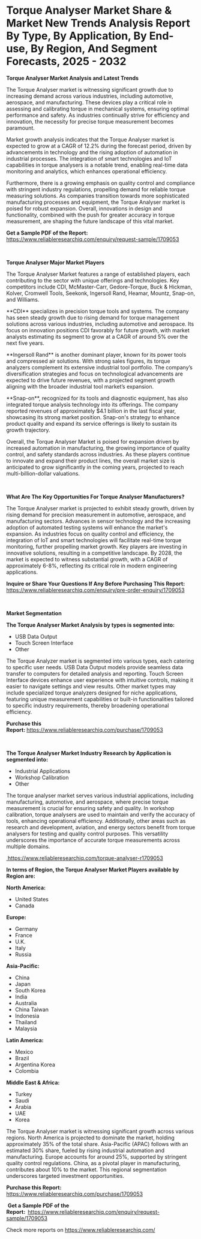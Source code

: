 <p><h1>Torque Analyser Market Share & Market New Trends Analysis Report By Type, By Application, By End-use, By Region, And Segment Forecasts, 2025 - 2032</h1></p><p><strong>Torque Analyser Market Analysis and Latest Trends</strong></p>
<p><p>The Torque Analyser market is witnessing significant growth due to increasing demand across various industries, including automotive, aerospace, and manufacturing. These devices play a critical role in assessing and calibrating torque in mechanical systems, ensuring optimal performance and safety. As industries continually strive for efficiency and innovation, the necessity for precise torque measurement becomes paramount.</p><p>Market growth analysis indicates that the Torque Analyser market is expected to grow at a CAGR of 12.2% during the forecast period, driven by advancements in technology and the rising adoption of automation in industrial processes. The integration of smart technologies and IoT capabilities in torque analysers is a notable trend, enabling real-time data monitoring and analytics, which enhances operational efficiency. </p><p>Furthermore, there is a growing emphasis on quality control and compliance with stringent industry regulations, propelling demand for reliable torque measuring solutions. As companies transition towards more sophisticated manufacturing processes and equipment, the Torque Analyser market is poised for robust expansion. Overall, innovations in design and functionality, combined with the push for greater accuracy in torque measurement, are shaping the future landscape of this vital market.</p></p>
<p><strong>Get a Sample PDF of the Report:&nbsp;</strong> <a href="https://www.reliableresearchiq.com/enquiry/request-sample/1709053?utm_campaign=1088&utm_medium=2&utm_source=Github&utm_content=ia&utm_term=10012025&utm_id=torque-analyser">https://www.reliableresearchiq.com/enquiry/request-sample/1709053</a></p>
<p>&nbsp;</p>
<p><strong>Torque Analyser Major Market Players</strong></p>
<p><p>The Torque Analyser Market features a range of established players, each contributing to the sector with unique offerings and technologies. Key competitors include CDI, McMaster-Carr, Gedore-Torque, Buck & Hickman, Kolver, Cromwell Tools, Seekonk, Ingersoll Rand, Heamar, Mountz, Snap-on, and Williams.</p><p>**CDI** specializes in precision torque tools and systems. The company has seen steady growth due to rising demand for torque management solutions across various industries, including automotive and aerospace. Its focus on innovation positions CDI favorably for future growth, with market analysts estimating its segment to grow at a CAGR of around 5% over the next five years.</p><p>**Ingersoll Rand** is another dominant player, known for its power tools and compressed air solutions. With strong sales figures, its torque analyzers complement its extensive industrial tool portfolio. The company’s diversification strategies and focus on technological advancements are expected to drive future revenues, with a projected segment growth aligning with the broader industrial tool market’s expansion.</p><p>**Snap-on**, recognized for its tools and diagnostic equipment, has also integrated torque analysis technology into its offerings. The company reported revenues of approximately $4.1 billion in the last fiscal year, showcasing its strong market position. Snap-on's strategy to enhance product quality and expand its service offerings is likely to sustain its growth trajectory.</p><p>Overall, the Torque Analyser Market is poised for expansion driven by increased automation in manufacturing, the growing importance of quality control, and safety standards across industries. As these players continue to innovate and expand their product lines, the overall market size is anticipated to grow significantly in the coming years, projected to reach multi-billion-dollar valuations.</p></p>
<p>&nbsp;</p>
<p><strong>What Are The Key Opportunities For Torque Analyser Manufacturers?</strong></p>
<p><p>The Torque Analyser market is projected to exhibit steady growth, driven by rising demand for precision measurement in automotive, aerospace, and manufacturing sectors. Advances in sensor technology and the increasing adoption of automated testing systems will enhance the market's expansion. As industries focus on quality control and efficiency, the integration of IoT and smart technologies will facilitate real-time torque monitoring, further propelling market growth. Key players are investing in innovative solutions, resulting in a competitive landscape. By 2028, the market is expected to witness substantial growth, with a CAGR of approximately 6-8%, reflecting its critical role in modern engineering applications.</p></p>
<p><strong>Inquire or Share Your Questions If Any Before Purchasing This Report:</strong> <a href="https://www.reliableresearchiq.com/enquiry/pre-order-enquiry/1709053?utm_campaign=1088&utm_medium=2&utm_source=Github&utm_content=ia&utm_term=10012025&utm_id=torque-analyser">https://www.reliableresearchiq.com/enquiry/pre-order-enquiry/1709053</a></p>
<p>&nbsp;</p>
<p><strong>Market Segmentation</strong></p>
<p><strong>The Torque Analyser Market Analysis by types is segmented into:</strong></p>
<p><ul><li>USB Data Output</li><li>Touch Screen Interface</li><li>Other</li></ul></p>
<p><p>The Torque Analyzer market is segmented into various types, each catering to specific user needs. USB Data Output models provide seamless data transfer to computers for detailed analysis and reporting. Touch Screen Interface devices enhance user experience with intuitive controls, making it easier to navigate settings and view results. Other market types may include specialized torque analyzers designed for niche applications, featuring unique measurement capabilities or built-in functionalities tailored to specific industry requirements, thereby broadening operational efficiency.</p></p>
<p><strong>Purchase this Report:&nbsp;</strong><a href="https://www.reliableresearchiq.com/purchase/1709053?utm_campaign=1088&utm_medium=2&utm_source=Github&utm_content=ia&utm_term=10012025&utm_id=torque-analyser">https://www.reliableresearchiq.com/purchase/1709053</a></p>
<p>&nbsp;</p>
<p><strong>The Torque Analyser Market Industry Research by Application is segmented into:</strong></p>
<p><ul><li>Industrial Applications</li><li>Workshop Calibration</li><li>Other</li></ul></p>
<p><p>The torque analyser market serves various industrial applications, including manufacturing, automotive, and aerospace, where precise torque measurement is crucial for ensuring safety and quality. In workshop calibration, torque analysers are used to maintain and verify the accuracy of tools, enhancing operational efficiency. Additionally, other areas such as research and development, aviation, and energy sectors benefit from torque analysers for testing and quality control purposes. This versatility underscores the importance of accurate torque measurements across multiple domains.</p></p>
<p><a href="https://www.reliableresearchiq.com/torque-analyser-r1709053?utm_campaign=1088&utm_medium=2&utm_source=Github&utm_content=ia&utm_term=10012025&utm_id=torque-analyser">&nbsp;https://www.reliableresearchiq.com/torque-analyser-r1709053</a></p>
<p><strong>In terms of Region, the Torque Analyser Market Players available by Region are:</strong></p>
<p>
    <p> <strong> North America: </strong>
        <ul>
            <li>United States</li>
            <li>Canada</li>
        </ul>
        </p> 
    <p> <strong> Europe: </strong>
        <ul>
            <li>Germany</li>
            <li>France</li>
            <li>U.K.</li>
            <li>Italy</li>
            <li>Russia</li>
        </ul>
        </p> 
    <p> <strong> Asia-Pacific: </strong>
        <ul>
            <li>China</li>
            <li>Japan</li>
            <li>South Korea</li>
            <li>India</li>
            <li>Australia</li>
            <li>China Taiwan</li>
            <li>Indonesia</li>
            <li>Thailand</li>
            <li>Malaysia</li>
        </ul>
        </p> 
    <p> <strong> Latin America: </strong>
        <ul>
            <li>Mexico</li>
            <li>Brazil</li>
            <li>Argentina Korea</li>
            <li>Colombia</li>
        </ul>
        </p> 
    <p> <strong> Middle East & Africa: </strong>
        <ul>
            <li>Turkey</li>
            <li>Saudi</li>
            <li>Arabia</li>
            <li>UAE</li>
            <li>Korea</li>
        </ul>
    </p>
    </p>
<p><p>The Torque Analyser market is witnessing significant growth across various regions. North America is projected to dominate the market, holding approximately 35% of the total share. Asia-Pacific (APAC) follows with an estimated 30% share, fueled by rising industrial automation and manufacturing. Europe accounts for around 25%, supported by stringent quality control regulations. China, as a pivotal player in manufacturing, contributes about 10% to the market. This regional segmentation underscores targeted investment opportunities.</p></p>
<p><strong>Purchase this Report: </strong><a href="https://www.reliableresearchiq.com/purchase/1709053?utm_campaign=1088&utm_medium=2&utm_source=Github&utm_content=ia&utm_term=10012025&utm_id=torque-analyser">https://www.reliableresearchiq.com/purchase/1709053</a></p>
<p>&nbsp;<strong>Get a Sample PDF of the Report:&nbsp;&nbsp;</strong><a href="https://www.reliableresearchiq.com/enquiry/request-sample/1709053?utm_campaign=1088&utm_medium=2&utm_source=Github&utm_content=ia&utm_term=10012025&utm_id=torque-analyser">https://www.reliableresearchiq.com/enquiry/request-sample/1709053</a></p>
<p><strong></strong></p>
<p>Check more reports on <a href="https://www.reliableresearchiq.com/?utm_campaign=1088&utm_medium=2&utm_source=Github&utm_content=ia&utm_term=10012025&utm_id=torque-analyser">https://www.reliableresearchiq.com/</a></p>